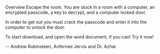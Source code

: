 Overview
Escape the room. 
You are stuck in a room with a computer, an encrypted passcode, a key to decrypt, and a computer locked door. 

In order to get out you must crack the passcode and enter it into the computer to unlock the door.


To start download, and open the word document, if you can!
Try it now!



--
Andrew Rubinsteen,
Anfernee Jervis and
Dr. Azhar 
